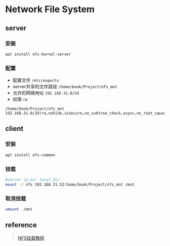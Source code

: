 # Network File System
## server
### 安装
```bash
apt install nfs-kernel-server
```
### 配置
- 配置文件 `/etc/exports`
- server共享的文件路径 `/home/book/Project/nfs_mnt`
- 允许的网络地址 `192.168.31.0/24`
- 权限 `rw`
```
/home/book/Project/nfs_mnt 192.168.31.0/24(rw,nohide,insecure,no_subtree_check,async,no_root_squash)
```
## client 
### 安装
```bash
apt install nfs-common
```
### 挂载
```bash
#server ip:dir local_dir
mount -t nfs 192.168.31.52:home/book/Project/nfs_mnt /mnt
```

### 取消挂载
```bash
umount  /mnt
```

## reference
> [NFS挂载教程](https://www.cnblogs.com/lizhuming/p/13946107.html#nfs%E7%8E%AF%E5%A2%83%E6%90%AD%E5%BB%BA)
